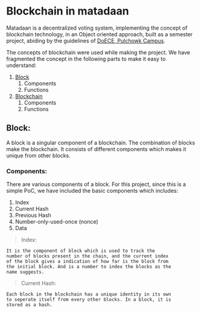 # Blockchain in matadaan

Matadaan is a decentralized voting system, implementing the concept of
blockchain technology, in an Object oriented approach,
built as a semester project, abiding by the guidelines of
[DoECE, Pulchowk Campus](https://doece.pcampus.edu.np).

The concepts of blockchain were used while making the project.
We have fragmented the concept in the following parts to make it easy to understand:

1. [Block](#block)
   1. Components
   2. Functions
2. [Blockchain](#blockchain)
   1. Components
   2. Functions


## Block:
A block is a singular component of a blockchain. The combination
of blocks make the blockchain. It consists of different components which
makes it unique from other blocks.

### Components:
There are various components of a block. For this project, since this is a simple 
PoC, we have included the basic components which includes:

1. Index
2. Current Hash
3. Previous Hash
4. Number-only-used-once (nonce)
5. Data

> Index:

    It is the component of block which is used to track the
    number of blocks present in the chain, and the current index 
    of the block gives a indication of how far is the block from 
    the initial block. And is a number to index the blocks as the
    name suggests.

> Current Hash:

    Each block in the blockchain has a unique identity in its own
    to seperate itself from every other blocks. In a block, it is 
    stored as a hash.